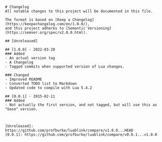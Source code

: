 	# Changelog
	All notable changes to this project will be documented in this file.

	The format is based on [Keep a Changelog](https://keepachangelog.com/en/1.0.0/),
	and this project adheres to [Semantic Versioning](https://semver.org/spec/v2.0.0.html).
	
	## [Unreleased]

	## [1.0.0] - 2022-03-20
	### Added
	- An actual version tag
	- A Changelog
	- Tagged commits when supported version of Lua changes.

	### Changed
	- Improved README
	- Converted TODO list to Markdown
	- Updated code to compile with Lua 5.4.2

	## [0.0.1] - 2015-02-11
	### Added
	- Not actually the first version, and not tagged, but will use this as "base" version.



	[Unreleased]: https://github.com/profburke/luablink/compare/v1.0.0...HEAD
	[0.0.1]: https://github.com/profburke/luablink/compare/v0.0.1...v1.0.0
